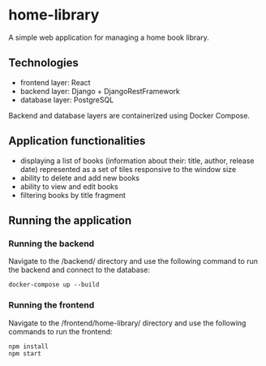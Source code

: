 # home-library
A simple web application for managing a home book library.

## Technologies
- frontend layer: React
- backend layer: Django + DjangoRestFramework
- database layer: PostgreSQL

Backend and database layers are containerized using Docker Compose.

## Application functionalities
- displaying a list of books (information about their: title, author, release date) represented as a set of tiles responsive to the window size
- ability to delete and add new books
- ability to view and edit books
- filtering books by title fragment

## Running the application

### Running the backend

Navigate to the /backend/ directory and use the following command to run the backend and connect to the database:

```
docker-compose up --build
```

### Running the frontend

Navigate to the /frontend/home-library/ directory and use the following commands to run the frontend:

```
npm install
npm start
```


